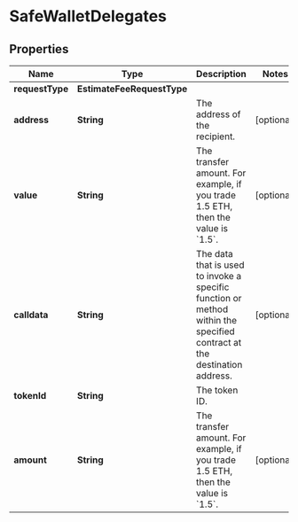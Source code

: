 

# SafeWalletDelegates


## Properties

| Name | Type | Description | Notes |
|------------ | ------------- | ------------- | -------------|
|**requestType** | **EstimateFeeRequestType** |  |  |
|**address** | **String** | The address of the recipient. |  [optional] |
|**value** | **String** | The transfer amount. For example, if you trade 1.5 ETH, then the value is &#x60;1.5&#x60;.  |  [optional] |
|**calldata** | **String** | The data that is used to invoke a specific function or method within the specified contract at the destination address.  |  [optional] |
|**tokenId** | **String** | The token ID. |  |
|**amount** | **String** | The transfer amount. For example, if you trade 1.5 ETH, then the value is &#x60;1.5&#x60;. |  [optional] |



